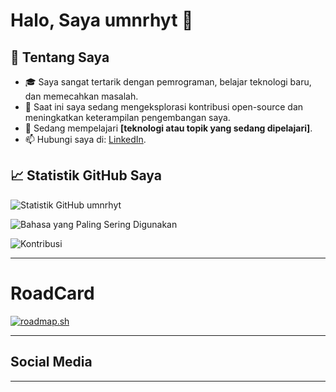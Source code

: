 <!--
**umnrhyt/umnrhyt** is a ✨ _special_ ✨ repository because its `README.md` (this file) appears on your GitHub profile.

Here are some ideas to get you started:

- 🔭 I’m currently working on ...
- 🌱 I’m currently learning ...
- 👯 I’m looking to collaborate on ...
- 🤔 I’m looking for help with ...[doc.github.com](https://docs.github.com/en)
- 💬 Ask me about ...
- 📫 How to reach me: ...
- 😄 Pronouns: ...
- ⚡ Fun fact: ...
-->


# Halo, Saya umnrhyt 👋

## 🚀 Tentang Saya
- 🎓 Saya sangat tertarik dengan pemrograman, belajar teknologi baru, dan memecahkan masalah.
- 💼 Saat ini saya sedang mengeksplorasi kontribusi open-source dan meningkatkan keterampilan pengembangan saya.
- 🌱 Sedang mempelajari **[teknologi atau topik yang sedang dipelajari]**.
- 📫 Hubungi saya di: [LinkedIn](https://www.linkedin.com/in/umnrhyt).

## 📈 Statistik GitHub Saya

![Statistik GitHub umnrhyt](https://github-readme-stats.vercel.app/api?username=umnrhyt&show_icons=true&theme=radical)

![Bahasa yang Paling Sering Digunakan](https://github-readme-stats.vercel.app/api/top-langs/?username=umnrhyt&layout=compact&theme=radical)

![Kontribusi](https://github-readme-streak-stats.herokuapp.com/?user=umnrhyt&theme=radical)

---

# RoadCard
[![roadmap.sh](https://roadmap.sh/card/wide/68061f3fd7a904b5ef42907d?variant=dark)](https://roadmap.sh)

---

## Social Media 

---

